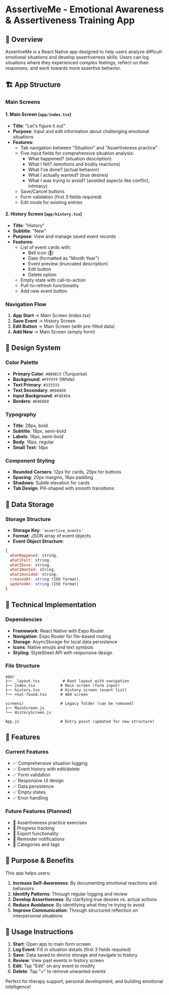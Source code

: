# AssertiveMe - Emotional Awareness & Assertiveness Training App

## 📱 Overview
AssertiveMe is a React Native app designed to help users analyze difficult emotional situations and develop assertiveness skills. Users can log situations where they experienced complex feelings, reflect on their responses, and work towards more assertive behavior.

## 🏗️ App Structure

### Main Screens

#### 1. **Main Screen** (`app/index.tsx`)
- **Title**: "Let's figure it out"
- **Purpose**: Input and edit information about challenging emotional situations
- **Features**:
  - Tab navigation between "Situation" and "Assertiveness practice"
  - Five input fields for comprehensive situation analysis:
    - What happened? (situation description)
    - What I felt? (emotions and bodily reactions)
    - What I've done? (actual behavior)
    - What I actually wanted? (true desires)
    - What I was trying to avoid? (avoided aspects like conflict, intimacy)
  - Save/Cancel buttons
  - Form validation (first 3 fields required)
  - Edit mode for existing entries

#### 2. **History Screen** (`app/history.tsx`)
- **Title**: "History"
- **Subtitle**: "New"
- **Purpose**: View and manage saved event records
- **Features**:
  - List of event cards with:
    - Bell icon (🔔)
    - Date (formatted as "Month Year")
    - Event preview (truncated description)
    - Edit button
    - Delete option
  - Empty state with call-to-action
  - Pull-to-refresh functionality
  - Add new event button

### Navigation Flow
1. **App Start** → Main Screen (index.tsx)
2. **Save Event** → History Screen
3. **Edit Button** → Main Screen (with pre-filled data)
4. **Add New** → Main Screen (empty form)

## 🎨 Design System

### Color Palette
- **Primary Color**: `#009ECF` (Turquoise)
- **Background**: `#FFFFFF` (White)
- **Text Primary**: `#333333`
- **Text Secondary**: `#666666`
- **Input Background**: `#FAFAFA`
- **Borders**: `#E0E0E0`

### Typography
- **Title**: 28px, bold
- **Subtitle**: 18px, semi-bold
- **Labels**: 16px, semi-bold
- **Body**: 16px, regular
- **Small Text**: 14px

### Component Styling
- **Rounded Corners**: 12px for cards, 25px for buttons
- **Spacing**: 20px margins, 16px padding
- **Shadows**: Subtle elevation for cards
- **Tab Design**: Pill-shaped with smooth transitions

## 💾 Data Storage

### Storage Structure
- **Storage Key**: `'assertive_events'`
- **Format**: JSON array of event objects
- **Event Object Structure**:
```javascript
{
  whatHappened: string,
  whatIFelt: string,
  whatIDone: string,
  whatIWanted: string,
  whatIAvoided: string,
  createdAt: string (ISO format),
  updatedAt: string (ISO format)
}
```

## 🔧 Technical Implementation

### Dependencies
- **Framework**: React Native with Expo Router
- **Navigation**: Expo Router for file-based routing
- **Storage**: AsyncStorage for local data persistence
- **Icons**: Native emojis and text symbols
- **Styling**: StyleSheet API with responsive design

### File Structure
```
app/
├── _layout.tsx          # Root layout with navigation
├── index.tsx           # Main screen (form input)
├── history.tsx         # History screen (event list)
└── +not-found.tsx      # 404 screen

screens/                # Legacy folder (can be removed)
├── MainScreen.js
└── HistoryScreen.js

App.js                  # Entry point (updated for new structure)
```

## 🚀 Features

### Current Features
- ✅ Comprehensive situation logging
- ✅ Event history with edit/delete
- ✅ Form validation
- ✅ Responsive UI design
- ✅ Data persistence
- ✅ Empty states
- ✅ Error handling

### Future Features (Planned)
- 🔄 Assertiveness practice exercises
- 🔄 Progress tracking
- 🔄 Export functionality
- 🔄 Reminder notifications
- 🔄 Categories and tags

## 🎯 Purpose & Benefits
This app helps users:
1. **Increase Self-Awareness**: By documenting emotional reactions and behaviors
2. **Identify Patterns**: Through regular logging and review
3. **Develop Assertiveness**: By clarifying true desires vs. actual actions
4. **Reduce Avoidance**: By identifying what they're trying to avoid
5. **Improve Communication**: Through structured reflection on interpersonal situations

## 📱 Usage Instructions
1. **Start**: Open app to main form screen
2. **Log Event**: Fill in situation details (first 3 fields required)
3. **Save**: Data saved to device storage and navigate to history
4. **Review**: View past events in history screen
5. **Edit**: Tap "Edit" on any event to modify
6. **Delete**: Tap "×" to remove unwanted events

Perfect for therapy support, personal development, and building emotional intelligence!
